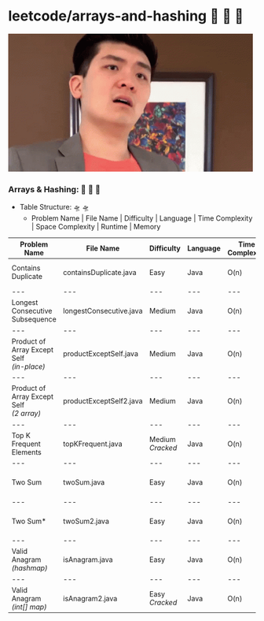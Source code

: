 # leetcode/arrays-and-hashing :space_invader:	:space_invader:	:space_invader:	
![](https://github.com/guillermobermejo/leetcode/blob/main/f.gif)
### Arrays & Hashing: :space_invader:	:space_invader:	:space_invader:	
- Table Structure: :flying_saucer: :flying_saucer:
  - Problem Name | File Name | Difficulty | Language | Time Complexity | Space Complexity | Runtime | Memory

|Problem Name|File Name|Difficulty|Language|Time Complexity|Space Complexity|Runtime|Memory|
|---|---|---|---|---|---|---|---|
|Contains Duplicate|containsDuplicate.java|Easy|Java|O(n)|O(n)|10ms (Beats 85.11%)|57.8 (Beats 21.49%)|
|---|---|---|---|---|---|---|---|
|Longest Consecutive Subsequence|longestConsecutive.java|Medium|Java|O(n)|O(n)|26ms (Beats 72.15%)|67.3mb (Beats 10.54%)|
|---|---|---|---|---|---|---|---|
|Product of Array Except Self<br/>*(in-place)*|productExceptSelf.java|Medium|Java|O(n)|O(1)|2ms (Beats 66.87%)|53mb (Beats 51.43%)|
|---|---|---|---|---|---|---|---|
|Product of Array Except Self<br/>*(2 array)*|productExceptSelf2.java|Medium|Java|O(n)|O(n)|2ms (Beats 67.37%)|54.6mb (Beats 7.31%)|
|---|---|---|---|---|---|---|---|
|Top K Frequent Elements|topKFrequent.java|Medium<br/>*Cracked*|Java|O(n)|O(n)|3ms (Beats 99.99%)|48.3mb (Beats 35.43%)|
|---|---|---|---|---|---|---|---|
|Two Sum|twoSum.java|Easy|Java|O(n)|O(n)|2ms (Beats 84.68%)|45.4mb (Beats 6.21%)|
|---|---|---|---|---|---|---|---|
|Two Sum*|twoSum2.java|Easy|Java|O(n)|O(n)|5ms (Beats 57.67%)|42.8mb (Beats 99.86%)|
|---|---|---|---|---|---|---|---|
|Valid Anagram<br/>*(hashmap)*|isAnagram.java|Easy|Java|O(n)|O(n)|20ms (Beats 11.58%)|42.9mb (Beats 71.10%)|
|---|---|---|---|---|---|---|---|
|Valid Anagram<br/>*(int[] map)*|isAnagram2.java|Easy<br/>*Cracked*|Java|O(n)|O(n)|3ms (Beats 83.79%)|42.99mb (Beats 71.33%)|
